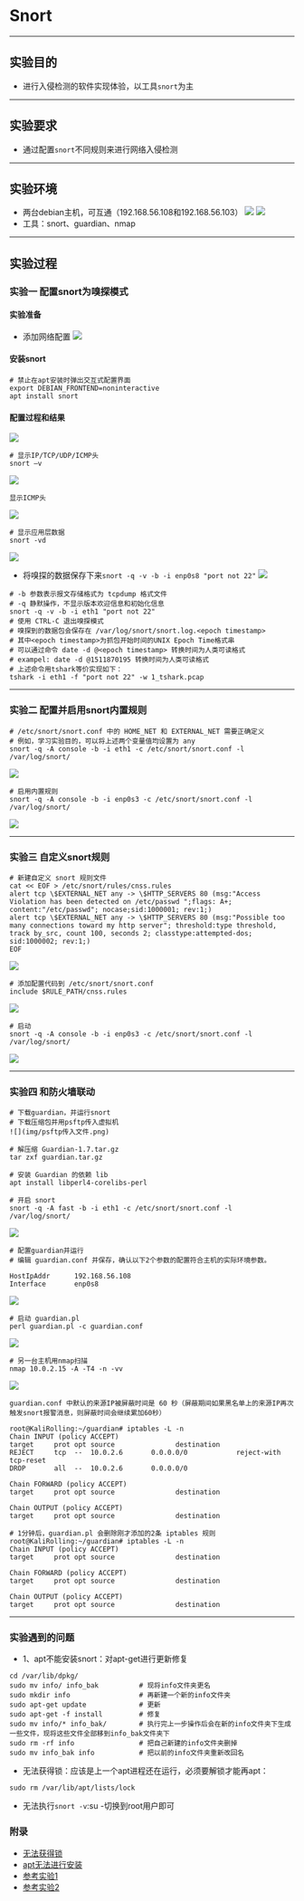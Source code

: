 # Snort
-------------------
## 实验目的
- 进行入侵检测的软件实现体验，以工具`snort`为主
---------------------
## 实验要求
- 通过配置`snort`不同规则来进行网络入侵检测
---------------------
## 实验环境
- 两台debian主机，可互通（192.168.56.108和192.168.56.103）
![](img/103.png)
![](img/108.png)
- 工具：snort、guardian、nmap
---------------------
## 实验过程
### 实验一 配置snort为嗅探模式
#### 实验准备
- 添加网络配置
![](img/添加网络配置.png)
#### 安装snort
```
# 禁止在apt安装时弹出交互式配置界面
export DEBIAN_FRONTEND=noninteractive
apt install snort
```
#### 配置过程和结果
![](img/pingbaidu.png)
```
# 显示IP/TCP/UDP/ICMP头
snort –v
```
![](img/snort-v.png)
```
显示ICMP头
```
![](img/ICMP头.png)
```
# 显示应用层数据
snort -vd
```
![](img/应用层数据和数据链路层数据.png)
- 将嗅探的数据保存下来`snort -q -v -b -i enp0s8 "port not 22"`
![](img/保存snort嗅探的数据.png)
```
# -b 参数表示报文存储格式为 tcpdump 格式文件
# -q 静默操作，不显示版本欢迎信息和初始化信息
snort -q -v -b -i eth1 "port not 22"
# 使用 CTRL-C 退出嗅探模式
# 嗅探到的数据包会保存在 /var/log/snort/snort.log.<epoch timestamp>
# 其中<epoch timestamp>为抓包开始时间的UNIX Epoch Time格式串
# 可以通过命令 date -d @<epoch timestamp> 转换时间为人类可读格式
# exampel: date -d @1511870195 转换时间为人类可读格式
# 上述命令用tshark等价实现如下：
tshark -i eth1 -f "port not 22" -w 1_tshark.pcap
```
---------------------
### 实验二 配置并启用snort内置规则
```
# /etc/snort/snort.conf 中的 HOME_NET 和 EXTERNAL_NET 需要正确定义
# 例如，学习实验目的，可以将上述两个变量值均设置为 any
snort -q -A console -b -i eth1 -c /etc/snort/snort.conf -l /var/log/snort/
```
![](img/配置内置规则.png)
```
# 启用内置规则
snort -q -A console -b -i enp0s3 -c /etc/snort/snort.conf -l /var/log/snort/
```
![](img/启用内置规则.png)

---------------------

### 实验三 自定义snort规则
```
# 新建自定义 snort 规则文件
cat << EOF > /etc/snort/rules/cnss.rules
alert tcp \$EXTERNAL_NET any -> \$HTTP_SERVERS 80 (msg:"Access Violation has been detected on /etc/passwd ";flags: A+; content:"/etc/passwd"; nocase;sid:1000001; rev:1;)
alert tcp \$EXTERNAL_NET any -> \$HTTP_SERVERS 80 (msg:"Possible too many connections toward my http server"; threshold:type threshold, track by_src, count 100, seconds 2; classtype:attempted-dos; sid:1000002; rev:1;)
EOF
```
![](img/新建snort规则.png)
```
# 添加配置代码到 /etc/snort/snort.conf
include $RULE_PATH/cnss.rules
```
![](img/添加新的配置.png)
```
# 启动
snort -q -A console -b -i enp0s3 -c /etc/snort/snort.conf -l /var/log/snort/
```
![](img/启用内置规则.png)

---------------------

### 实验四 和防火墙联动
```
# 下载guardian，并运行snort
# 下载压缩包并用psftp传入虚拟机
![](img/psftp传入文件.png)

# 解压缩 Guardian-1.7.tar.gz
tar zxf guardian.tar.gz

# 安装 Guardian 的依赖 lib
apt install libperl4-corelibs-perl

# 开启 snort
snort -q -A fast -b -i eth1 -c /etc/snort/snort.conf -l /var/log/snort/
```
![](img/解压缩.png)
```
# 配置guardian并运行
# 编辑 guardian.conf 并保存，确认以下2个参数的配置符合主机的实际环境参数。

HostIpAddr      192.168.56.108
Interface       enp0s8
```
![](img/配置guardian.png)
```
# 启动 guardian.pl
perl guardian.pl -c guardian.conf
```
![](img/启动guardian.png)
```
# 另一台主机用nmap扫描
nmap 10.0.2.15 -A -T4 -n -vv
```
![](img/nmap扫描.png)
```
guardian.conf 中默认的来源IP被屏蔽时间是 60 秒（屏蔽期间如果黑名单上的来源IP再次触发snort报警消息，则屏蔽时间会继续累加60秒）

root@KaliRolling:~/guardian# iptables -L -n
Chain INPUT (policy ACCEPT)
target     prot opt source               destination
REJECT     tcp  --  10.0.2.6       0.0.0.0/0            reject-with tcp-reset
DROP       all  --  10.0.2.6       0.0.0.0/0

Chain FORWARD (policy ACCEPT)
target     prot opt source               destination

Chain OUTPUT (policy ACCEPT)
target     prot opt source               destination

# 1分钟后，guardian.pl 会删除刚才添加的2条 iptables 规则
root@KaliRolling:~/guardian# iptables -L -n
Chain INPUT (policy ACCEPT)
target     prot opt source               destination

Chain FORWARD (policy ACCEPT)
target     prot opt source               destination

Chain OUTPUT (policy ACCEPT)
target     prot opt source               destination
```
---------------------
### 实验遇到的问题
- 1、apt不能安装snort：对apt-get进行更新修复
```
cd /var/lib/dpkg/
sudo mv info/ info_bak          # 现将info文件夹更名
sudo mkdir info                 # 再新建一个新的info文件夹
sudo apt-get update             # 更新
sudo apt-get -f install         # 修复
sudo mv info/* info_bak/        # 执行完上一步操作后会在新的info文件夹下生成一些文件，现将这些文件全部移到info_bak文件夹下
sudo rm -rf info                # 把自己新建的info文件夹删掉
sudo mv info_bak info           # 把以前的info文件夹重新改回名
```
- 无法获得锁：应该是上一个apt进程还在运行，必须要解锁才能再apt：
```
sudo rm /var/lib/apt/lists/lock
```
- 无法执行`snort -v`:su -切换到root用户即可

### 附录
- [无法获得锁](https://blog.csdn.net/voke_/article/details/78656383)
- [apt无法进行安装](https://blog.csdn.net/wanttifa/article/details/107548931)
- [参考实验1](https://github.com/CUCCS/2019-NS-Public-chencwx/blob/ns_chap0x09/ns_chapter9/%E5%85%A5%E4%BE%B5%E6%A3%80%E6%B5%8B.md)
- [参考实验2](https://github.com/CUCCS/2020-ns-public-LLLanW/blob/exp09/exp09.md)